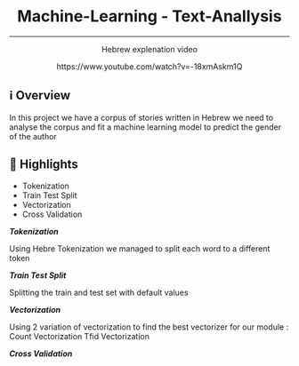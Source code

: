 <h1 align="center">Machine-Learning - Text-Anallysis</h1>

***

<p align="center">Hebrew explenation video</p>
<p align="center">https://www.youtube.com/watch?v=-18xmAskm1Q</p>


## ℹ️ Overview

In this project we have a corpus of stories written in Hebrew
we need to analyse the corpus and fit a machine learning model to predict the gender of the author

## 🌟 Highlights

- Tokenization
- Train Test Split
- Vectorization
- Cross Validation

***Tokenization***

Using Hebre Tokenization we managed to split each word to a different token

***Train Test Split***

Splitting the train and test set with default values

***Vectorization***

Using 2 variation of vectorization to find the best vectorizer for our module :
Count Vectorization
Tfid Vectorization

***Cross Validation***
